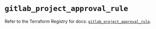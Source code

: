 # `gitlab_project_approval_rule`

Refer to the Terraform Registry for docs: [`gitlab_project_approval_rule`](https://registry.terraform.io/providers/gitlabhq/gitlab/18.5.0/docs/resources/project_approval_rule).
